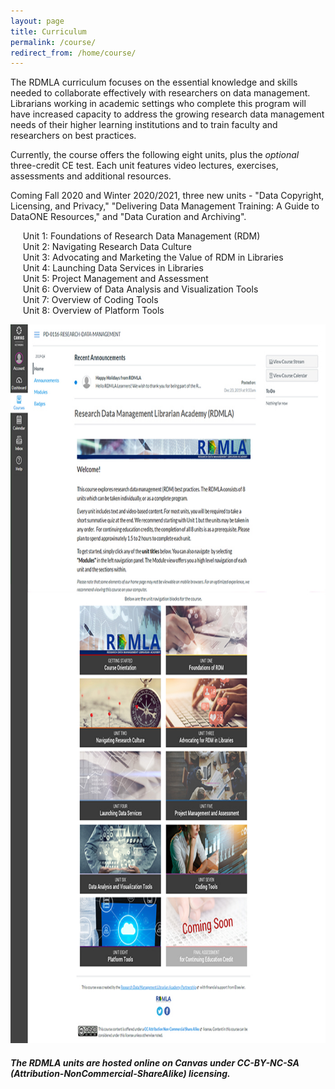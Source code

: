 ```yaml
---
layout: page
title: Curriculum
permalink: /course/
redirect_from: /home/course/
---
```


The RDMLA curriculum focuses on the essential knowledge and skills needed to collaborate effectively with researchers on data management. Librarians working in academic settings who complete this program will have increased capacity to address the growing research data management needs of their higher learning institutions and to train faculty and researchers on best practices.
<br>

Currently, the course offers the following eight units, plus the *optional* three-credit CE test. Each unit features video lectures, exercises, assessments and additional resources. 
<br>

Coming Fall 2020 and Winter 2020/2021, three new units - "Data Copyright, Licensing, and Privacy," "Delivering Data Management Training: A Guide to DataONE Resources," and "Data Curation and Archiving".
<br>

&nbsp;&nbsp;&nbsp;&nbsp;&nbsp;Unit 1: Foundations of Research Data Management (RDM) <br>
&nbsp;&nbsp;&nbsp;&nbsp;&nbsp;Unit 2: Navigating Research Data Culture <br>
&nbsp;&nbsp;&nbsp;&nbsp;&nbsp;Unit 3: Advocating and Marketing the Value of RDM in Libraries <br>
&nbsp;&nbsp;&nbsp;&nbsp;&nbsp;Unit 4: Launching Data Services in Libraries <br>
&nbsp;&nbsp;&nbsp;&nbsp;&nbsp;Unit 5: Project Management and Assessment <br>
&nbsp;&nbsp;&nbsp;&nbsp;&nbsp;Unit 6: Overview of Data Analysis and Visualization Tools <br>
&nbsp;&nbsp;&nbsp;&nbsp;&nbsp;Unit 7: Overview of Coding Tools <br>
&nbsp;&nbsp;&nbsp;&nbsp;&nbsp;Unit 8: Overview of Platform Tools <br>

<img src="/images/display-images/welcome_page.jpg" alt="Course Home Page" style="width:800px; height:1150px"> <br>


##### The RDMLA units are hosted online on Canvas under CC-BY-NC-SA (Attribution-NonCommercial-ShareAlike) licensing.

    
